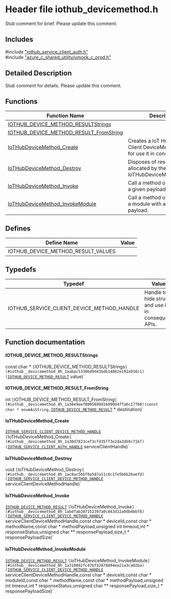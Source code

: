 # Header file iothub_devicemethod.h 

Stub comment for brief. Please update this comment.

## Includes

\#include ["iothub_service_client_auth.h"](iot-c-ref-iothub-service-client-auth-h.md)  
\#include ["azure_c_shared_utility/umock_c_prod.h"](iot-c-ref-umock-c-prod-h.md)  

## Detailed Description

Stub comment for details. Please update this comment.

## Functions

Function Name                  | Description                                
--------------------------------|---------------------------------------------
[IOTHUB_DEVICE_METHOD_RESULTStrings](./iot-c-ref-iothub-devicemethod-h/iothub-device-method-resultstrings.md)            | 
[IOTHUB_DEVICE_METHOD_RESULT_FromString](./iot-c-ref-iothub-devicemethod-h/iothub-device-method-result-fromstring.md)            | 
[IoTHubDeviceMethod_Create](./iot-c-ref-iothub-devicemethod-h/iothubdevicemethod-create.md)            | Creates a IoT Hub Service Client DeviceMethod handle for use it in consequent APIs.
[IoTHubDeviceMethod_Destroy](./iot-c-ref-iothub-devicemethod-h/iothubdevicemethod-destroy.md)            | Disposes of resources allocated by the IoT Hub IoTHubDeviceMethod_Create.
[IoTHubDeviceMethod_Invoke](./iot-c-ref-iothub-devicemethod-h/iothubdevicemethod-invoke.md)            | Call a method on device with a given payload.
[IoTHubDeviceMethod_InvokeModule](./iot-c-ref-iothub-devicemethod-h/iothubdevicemethod-invokemodule.md)            | Call a method on device and a module with a given payload.

## Defines

Define Name                    | Value                                
--------------------------------|---------------------------------------------
IOTHUB_DEVICE_METHOD_RESULT_VALUES            | 

## Typedefs

Typedef                        | Value                                
--------------------------------|---------------------------------------------
IOTHUB_SERVICE_CLIENT_DEVICE_METHOD_HANDLE            | Handle to hide struct and use it in consequent APIs.

## Function documentation

#### IOTHUB_DEVICE_METHOD_RESULTStrings 
const char * `[`IOTHUB_DEVICE_METHOD_RESULTStrings`](#iothub__devicemethod_8h_1aabac5330bd9d43bdb14862e192a916c1)(`[`IOTHUB_DEVICE_METHOD_RESULT`](#iothub__devicemethod_8h_1a8adffbffc2f6e136f8406c5ef396602d) value)`

#### IOTHUB_DEVICE_METHOD_RESULT_FromString 
int `[`IOTHUB_DEVICE_METHOD_RESULT_FromString`](#iothub__devicemethod_8h_1a38e9aef8805699d16890d4ffa6c17760)(const char * enumAsString,`[`IOTHUB_DEVICE_METHOD_RESULT`](#iothub__devicemethod_8h_1a8adffbffc2f6e136f8406c5ef396602d) * destination)`

#### IoTHubDeviceMethod_Create 
[`IOTHUB_SERVICE_CLIENT_DEVICE_METHOD_HANDLE`](#iothub__devicemethod_8h_1a06b6ee10c1627d4f7463c4204490051a) `[`IoTHubDeviceMethod_Create`](#iothub__devicemethod_8h_1a30d7823cef3cfd35ff3e2da3db9c71bf)(`[`IOTHUB_SERVICE_CLIENT_AUTH_HANDLE`](#iothub__service__client__auth_8h_1a47d2f6357931c33108eb9fba95d8730b) serviceClientHandle)`

#### IoTHubDeviceMethod_Destroy 
void `[`IoTHubDeviceMethod_Destroy`](#iothub__devicemethod_8h_1ac8ac5bbf0a587a11c8c1fe5b6b26aefd)(`[`IOTHUB_SERVICE_CLIENT_DEVICE_METHOD_HANDLE`](#iothub__devicemethod_8h_1a06b6ee10c1627d4f7463c4204490051a) serviceClientDeviceMethodHandle)`

#### IoTHubDeviceMethod_Invoke 
[`IOTHUB_DEVICE_METHOD_RESULT`](#iothub__devicemethod_8h_1a8adffbffc2f6e136f8406c5ef396602d) `[`IoTHubDeviceMethod_Invoke`](#iothub__devicemethod_8h_1abdfab207152397a0c843d12a0db4bbf8)(`[`IOTHUB_SERVICE_CLIENT_DEVICE_METHOD_HANDLE`](#iothub__devicemethod_8h_1a06b6ee10c1627d4f7463c4204490051a) serviceClientDeviceMethodHandle,const char * deviceId,const char * methodName,const char * methodPayload,unsigned int timeout,int * responseStatus,unsigned char ** responsePayload,size_t * responsePayloadSize)`

#### IoTHubDeviceMethod_InvokeModule 
[`IOTHUB_DEVICE_METHOD_RESULT`](#iothub__devicemethod_8h_1a8adffbffc2f6e136f8406c5ef396602d) `[`IoTHubDeviceMethod_InvokeModule`](#iothub__devicemethod_8h_1a310892fc47bf32878894ea21a3ca02ba)(`[`IOTHUB_SERVICE_CLIENT_DEVICE_METHOD_HANDLE`](#iothub__devicemethod_8h_1a06b6ee10c1627d4f7463c4204490051a) serviceClientDeviceMethodHandle,const char * deviceId,const char * moduleId,const char * methodName,const char * methodPayload,unsigned int timeout,int * responseStatus,unsigned char ** responsePayload,size_t * responsePayloadSize)`

